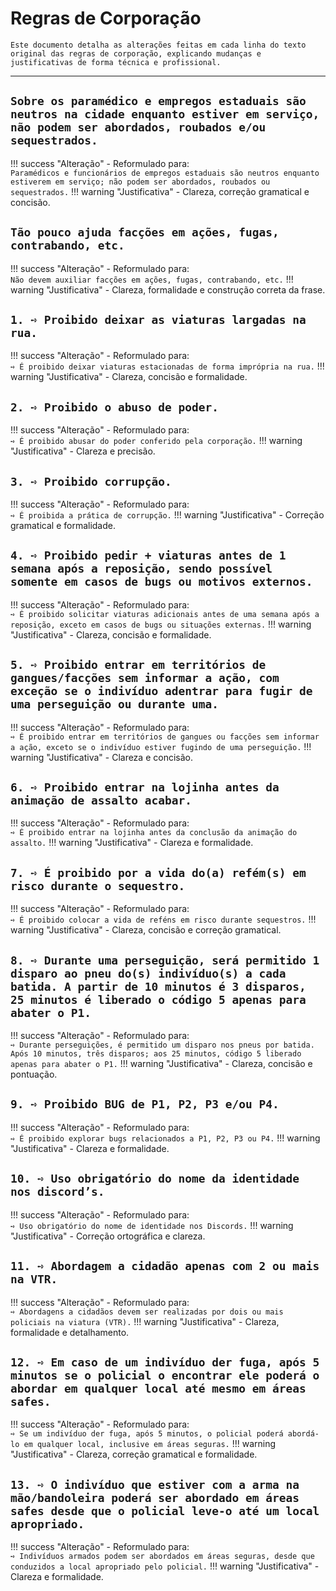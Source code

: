 # Regras de Corporação

```{note}
Este documento detalha as alterações feitas em cada linha do texto original das regras de corporação, explicando mudanças e justificativas de forma técnica e profissional.
```

---

## `Sobre os paramédico e empregos estaduais são neutros na cidade enquanto estiver em serviço, não podem ser abordados, roubados e/ou sequestrados.`

!!! success "Alteração"
    - Reformulado para:  
        `Paramédicos e funcionários de empregos estaduais são neutros enquanto estiverem em serviço; não podem ser abordados, roubados ou sequestrados.`
!!! warning "Justificativa"
    - Clareza, correção gramatical e concisão.

## `Tão pouco ajuda facções em ações, fugas, contrabando, etc.`

!!! success "Alteração"
    - Reformulado para:  
        `Não devem auxiliar facções em ações, fugas, contrabando, etc.`
!!! warning "Justificativa"
    - Clareza, formalidade e construção correta da frase.

## `1. ➺ Proibido deixar as viaturas largadas na rua.`

!!! success "Alteração"
    - Reformulado para:  
        `➺ É proibido deixar viaturas estacionadas de forma imprópria na rua.`
!!! warning "Justificativa"
    - Clareza, concisão e formalidade.

## `2. ➺ Proibido o abuso de poder.`

!!! success "Alteração"
    - Reformulado para:  
        `➺ É proibido abusar do poder conferido pela corporação.`
!!! warning "Justificativa"
    - Clareza e precisão.

## `3. ➺ Proibido corrupção.`

!!! success "Alteração"
    - Reformulado para:  
        `➺ É proibida a prática de corrupção.`
!!! warning "Justificativa"
    - Correção gramatical e formalidade.

## `4. ➺ Proibido pedir + viaturas antes de 1 semana após a reposição, sendo possível somente em casos de bugs ou motivos externos.`

!!! success "Alteração"
    - Reformulado para:  
        `➺ É proibido solicitar viaturas adicionais antes de uma semana após a reposição, exceto em casos de bugs ou situações externas.`
!!! warning "Justificativa"
    - Clareza, concisão e formalidade.

## `5. ➺ Proibido entrar em territórios de gangues/facções sem informar a ação, com exceção se o indivíduo adentrar para fugir de uma perseguição ou durante uma.`

!!! success "Alteração"
    - Reformulado para:  
        `➺ É proibido entrar em territórios de gangues ou facções sem informar a ação, exceto se o indivíduo estiver fugindo de uma perseguição.`
!!! warning "Justificativa"
    - Clareza e concisão.

## `6. ➺ Proibido entrar na lojinha antes da animação de assalto acabar.`

!!! success "Alteração"
    - Reformulado para:  
        `➺ É proibido entrar na lojinha antes da conclusão da animação do assalto.`
!!! warning "Justificativa"
    - Clareza e formalidade.

## `7. ➺ É proibido por a vida do(a) refém(s) em risco durante o sequestro.`

!!! success "Alteração"
    - Reformulado para:  
        `➺ É proibido colocar a vida de reféns em risco durante sequestros.`
!!! warning "Justificativa"
    - Clareza, concisão e correção gramatical.

## `8. ➺ Durante uma perseguição, será permitido 1 disparo ao pneu do(s) indivíduo(s) a cada batida. A partir de 10 minutos é 3 disparos, 25 minutos é liberado o código 5 apenas para abater o P1.`

!!! success "Alteração"
    - Reformulado para:  
        `➺ Durante perseguições, é permitido um disparo nos pneus por batida. Após 10 minutos, três disparos; aos 25 minutos, código 5 liberado apenas para abater o P1.`
!!! warning "Justificativa"
    - Clareza, concisão e pontuação.

## `9. ➺ Proibido BUG de P1, P2, P3 e/ou P4.`

!!! success "Alteração"
    - Reformulado para:  
        `➺ É proibido explorar bugs relacionados a P1, P2, P3 ou P4.`
!!! warning "Justificativa"
    - Clareza e formalidade.

## `10. ➺ Uso obrigatório do nome da identidade nos discord’s.`

!!! success "Alteração"
    - Reformulado para:  
        `➺ Uso obrigatório do nome de identidade nos Discords.`
!!! warning "Justificativa"
    - Correção ortográfica e clareza.

## `11. ➺ Abordagem a cidadão apenas com 2 ou mais na VTR.`

!!! success "Alteração"
    - Reformulado para:  
        `➺ Abordagens a cidadãos devem ser realizadas por dois ou mais policiais na viatura (VTR).`
!!! warning "Justificativa"
    - Clareza, formalidade e detalhamento.

## `12. ➺ Em caso de um indivíduo der fuga, após 5 minutos se o policial o encontrar ele poderá o abordar em qualquer local até mesmo em áreas safes.`

!!! success "Alteração"
    - Reformulado para:  
        `➺ Se um indivíduo der fuga, após 5 minutos, o policial poderá abordá-lo em qualquer local, inclusive em áreas seguras.`
!!! warning "Justificativa"
    - Clareza, correção gramatical e formalidade.

## `13. ➺ O indivíduo que estiver com a arma na mão/bandoleira poderá ser abordado em áreas safes desde que o policial leve-o até um local apropriado.`

!!! success "Alteração"
    - Reformulado para:  
        `➺ Indivíduos armados podem ser abordados em áreas seguras, desde que conduzidos a local apropriado pelo policial.`
!!! warning "Justificativa"
    - Clareza e formalidade.
